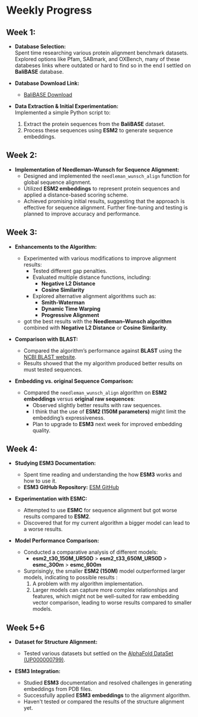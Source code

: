 # Weekly Progress

## Week 1:

- **Database Selection:**  
  Spent time researching various protein alignment benchmark datasets. Explored options like Pfam, SABmark, and OXBench, many of these databeses links where outdated or hard to find so in the end I settled on **BaliBASE** database.

- **Database Download Link:**

  - [BaliBASE Download](http://www.lbgi.fr/balibase/BalibaseDownload/)

- **Data Extraction & Initial Experimentation:**  
  Implemented a simple Python script to:
  1. Extract the protein sequences from the **BaliBASE** dataset.
  2. Process these sequences using **ESM2** to generate sequence embeddings.

## Week 2:

- **Implementation of Needleman–Wunsch for Sequence Alignment:**
  - Designed and implemented the `needleman_wunsch_align` function for global sequence alignment.
  - Utilized **ESM2 embeddings** to represent protein sequences and applied a distance-based scoring scheme.
  - Achieved promising initial results, suggesting that the approach is effective for sequence alignment. Further fine-tuning and testing is planned to improve accuracy and performance.

## Week 3:

- **Enhancements to the Algorithm:**

  - Experimented with various modifications to improve alignment results:
    - Tested different gap penalties.
    - Evaluated multiple distance functions, including:
      - **Negative L2 Distance**
      - **Cosine Similarity**
    - Explored alternative alignment algorithms such as:
      - **Smith-Waterman**
      - **Dynamic Time Warping**
      - **Progressive Alignment**
  - got the best results with the **Needleman–Wunsch algorithm** combined with **Negative L2 Distance** or **Cosine Similarity**.

- **Comparison with BLAST:**

  - Compared the algorithm’s performance against **BLAST** using the [NCBI BLAST website](https://blast.ncbi.nlm.nih.gov/Blast.cgi).
  - Results showed that the my algorithm produced better results on must tested sequences.

- **Embedding vs. original Sequence Comparison:**
  - Compared the `needleman_wunsch_align` algorithm on **ESM2 embeddings** versus **original raw sequences**:
    - Observed slightly better results with raw sequences.
    - I think that the use of **ESM2 (150M parameters)** might limit the embedding’s expressiveness.
    - Plan to upgrade to **ESM3** next week for improved embedding quality.

## Week 4:

- **Studying ESM3 Documentation:**

  - Spent time reading and understanding the how **ESM3** works and how to use it.
  - **ESM3 GitHub Repository:** [ESM GitHub](https://github.com/evolutionaryscale/esm)

- **Experimentation with ESMC:**

  - Attempted to use **ESMC** for sequence alignment but got worse results compared to **ESM2**.
  - Discovered that for my current algorithm a bigger model can lead to a worse results.

- **Model Performance Comparison:**
  - Conducted a comparative analysis of different models:
    - **esm2_t30_150M_UR50D** > **esm2_t33_650M_UR50D** > **esmc_300m** > **esmc_600m**
  - Surprisingly, the smaller **ESM2 (150M)** model outperformed larger models, indicating to possible results :
    1. A problem with my algorithm implementation.
    2. Larger models can capture more complex relationships and features, which might not be well-suited for raw embedding vector comparison, leading to worse results compared to smaller models.

## Week 5+6

- **Dataset for Structure Alignment:**

  - Tested various datasets but settled on the [AlphaFold DataSet (UP000000799)](https://alphafold.ebi.ac.uk/download).

- **ESM3 Integration:**
  - Studied **ESM3** documentation and resolved challenges in generating embeddings from PDB files.
  - Successfully applied **ESM3 embeddings** to the alignment algorithm.
  - Haven't tested or compared the results of the structure alignment yet.
